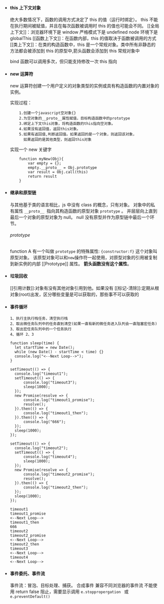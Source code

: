 - #### this 上下文对象

  绝大多数情况下，函数的调用方式决定了 this 的值（运行时绑定）。
  this 不能在执行期间被赋值，并且在每次函数被调用时 this 的值也可能会不同。
  [[全局上下文]]：浏览器环境下是 window 严格模式下是 undefined node 环境下是 globalThis
  [[函数上下文]]：在函数内部，this 的值取决于函数被调用的方式
  [[类上下文]]：在类的构造函数中，this 是一个常规对象。类中所有非静态的方法都会被添加到 this 的原型中,箭头函数会添加到 this 常规对象中

  bind 函数可以调用多次，但只能支持修改一次 this 指向

- #### new 运算符

  new 运算符创建一个用户定义的对象类型的实例或具有构造函数的内置对象的实例。

  实现过程：

  ```
      1.创建一个javascript空对象{}
      2.为空对象的__proto__属性赋值，目标构造函数中的prototype
      3.绑定上下文this对象，将构造函数的this指向空对象。
      4.如果没有返回值，返回this对象。
      5.如果有返回值,判断返回值。如果返回的是一个对象，则返回该对象，
        如果返回的是其他类型，则返回this对象
  ```

  实现一个 new 关键字

  ```
      function myNew(Obj){
          var empty = {};
          empty.__proto__ = Obj.prototype
          var result = Obj.call(this)
          return result
      }
  ```

- #### 继承和原型链

  与其他基于类的语言相比，js 中没有 class 的概念，只有对象。
  对象中的私有属性 `__proto__ `指向其构造函数的原型对象 `prototype` 。
  并层层向上直到最后一个对象的原型对象为 null。
  null 没有原型并作为原型链中最后一个环节。

  ###### prototype

  function A 有一个叫做 `prototype` 的特殊属性: `{constructor:f}` 这个对象叫原型对象。
  该原型对象可以和`new`操作符一起使用，对原型对象的引用被复制到新实例的内部 [[Prototype]] 属性。
  **箭头函数没有这个属性**。

- #### 垃圾回收

  [[引用计数]]:对象有没有其他对象引用到他。如果没有
  [[标记-清除]]:定期从根对象(root)出发，区分哪些变量是可以获取的，那些事不可以获取的

- #### 事件循环

  ```
  1、执行主执行栈任务，清空执行栈
  2、取出微任务队列中的任务直到清空(如果一直有新的微任务进入队列会一直阻塞宏任务)
  3、取出宏任务队列中的一个任务执行
  4、循环 2、3
  ```

  ```
  function sleep(time) {
    let startTime = new Date();
    while (new Date() - startTime < time) {}
    console.log("<--Next Loop-->");
  }

  setTimeout(() => {
    console.log("timeout1");
    setTimeout(() => {
        console.log("timeout3");
        sleep(1000);
    });
    new Promise(resolve => {
        console.log("timeout1_promise");
        resolve();
    }).then(() => {
        console.log("timeout1_then");
    }).then(() => {
        console.log("666");
    });
    sleep(1000);
  });

  setTimeout(() => {
    console.log("timeout2");
    setTimeout(() => {
        console.log("timeout4");
        sleep(1000);
    });
    new Promise(resolve => {
        console.log("timeout2_promise");
        resolve();
    }).then(() => {
        console.log("timeout2_then");
    });
    sleep(1000);
  });
  ```

  ```
  timeout1
  timeout1_promise
  <--Next Loop-->
  timeout1_then
  666
  timeout2
  timeout2_promise
  <--Next Loop-->
  timeout2_then
  timeout3
  <--Next Loop-->
  timeout4
  <--Next Loop-->
  ```

- #### 事件委托、事件流
  事件流：冒泡、目标处理、捕获。
  合成事件
  兼容不同浏览器的事件流
  不能使用 return false 阻止，需要显示调用 `e.stoppropergation ` 或 `e.preventDefault()`
